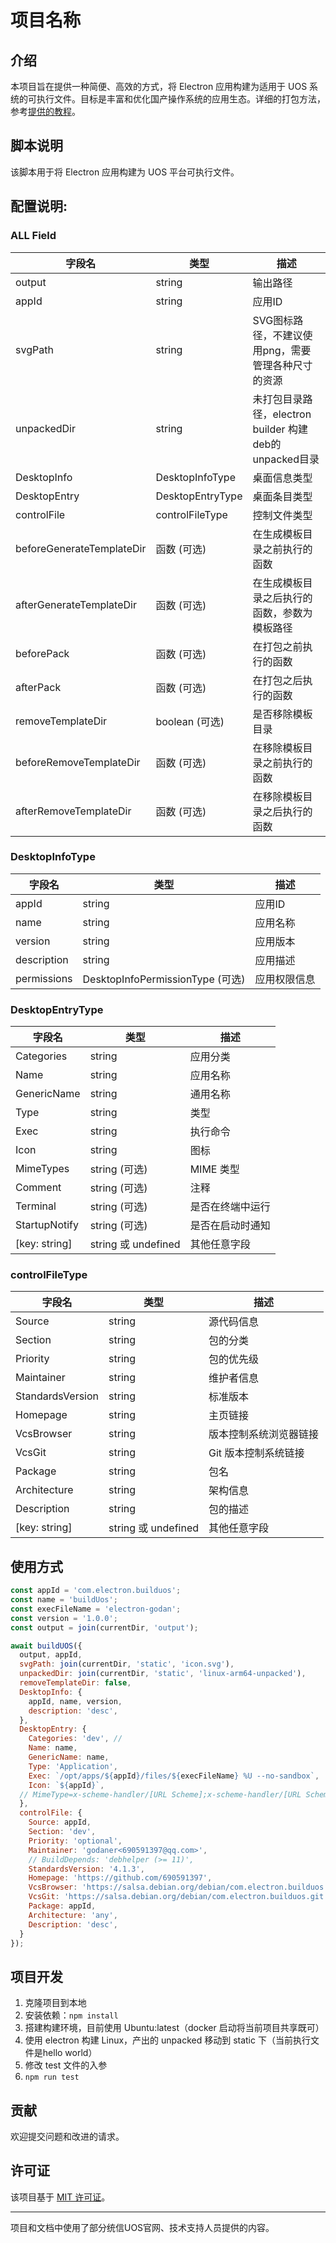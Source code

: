 # 项目名称

## 介绍

本项目旨在提供一种简便、高效的方式，将 Electron 应用构建为适用于 UOS 系统的可执行文件。目标是丰富和优化国产操作系统的应用生态。详细的打包方法，参考[提供的教程](https://github.com/hawkeye-xb/UOSBundleScript/blob/feature_optimize_function/%E5%A6%82%E4%BD%95%E6%9E%84%E5%BB%BA%E7%AC%A6%E5%90%88%E8%A6%81%E6%B1%82%E7%9A%84%20UOS%20%E8%BD%AF%E4%BB%B6%E5%AE%89%E8%A3%85%E5%8C%85.md)。

## 脚本说明

该脚本用于将 Electron 应用构建为 UOS 平台可执行文件。

## 配置说明:
### ALL Field
| 字段名 | 类型 | 描述 |
| ------ | ---- | ---- |
| output | string | 输出路径 |
| appId | string | 应用ID |
| svgPath | string | SVG图标路径，不建议使用png，需要管理各种尺寸的资源 |
| unpackedDir | string | 未打包目录路径，electron builder 构建deb的unpacked目录 |
| DesktopInfo | DesktopInfoType | 桌面信息类型 |
| DesktopEntry | DesktopEntryType | 桌面条目类型 |
| controlFile | controlFileType | 控制文件类型 |
| beforeGenerateTemplateDir | 函数 (可选) | 在生成模板目录之前执行的函数 |
| afterGenerateTemplateDir | 函数 (可选) | 在生成模板目录之后执行的函数，参数为模板路径 |
| beforePack | 函数 (可选) | 在打包之前执行的函数 |
| afterPack | 函数 (可选) | 在打包之后执行的函数 |
| removeTemplateDir | boolean (可选) | 是否移除模板目录 |
| beforeRemoveTemplateDir | 函数 (可选) | 在移除模板目录之前执行的函数 |
| afterRemoveTemplateDir | 函数 (可选) | 在移除模板目录之后执行的函数 |

### DesktopInfoType
| 字段名 | 类型 | 描述 |
| ------ | ---- | ---- |
| appId | string | 应用ID |
| name | string | 应用名称 |
| version | string | 应用版本 |
| description | string | 应用描述 |
| permissions | DesktopInfoPermissionType (可选) | 应用权限信息 |

### DesktopEntryType
| 字段名 | 类型 | 描述 |
| ------ | ---- | ---- |
| Categories | string | 应用分类 |
| Name | string | 应用名称 |
| GenericName | string | 通用名称 |
| Type | string | 类型 |
| Exec | string | 执行命令 |
| Icon | string | 图标 |
| MimeTypes | string (可选) | MIME 类型 |
| Comment | string (可选) | 注释 |
| Terminal | string (可选) | 是否在终端中运行 |
| StartupNotify | string (可选) | 是否在启动时通知 |
| [key: string] | string 或 undefined | 其他任意字段 |

### controlFileType
| 字段名 | 类型 | 描述 |
| ------ | ---- | ---- |
| Source | string | 源代码信息 |
| Section | string | 包的分类 |
| Priority | string | 包的优先级 |
| Maintainer | string | 维护者信息 |
| StandardsVersion | string | 标准版本 |
| Homepage | string | 主页链接 |
| VcsBrowser | string | 版本控制系统浏览器链接 |
| VcsGit | string | Git 版本控制系统链接 |
| Package | string | 包名 |
| Architecture | string | 架构信息 |
| Description | string | 包的描述 |
| [key: string] | string 或 undefined | 其他任意字段 |

## 使用方式
```js
const appId = 'com.electron.builduos';
const name = 'buildUos';
const execFileName = 'electron-godan';
const version = '1.0.0';
const output = join(currentDir, 'output');

await buildUOS({
  output, appId,
  svgPath: join(currentDir, 'static', 'icon.svg'),
  unpackedDir: join(currentDir, 'static', 'linux-arm64-unpacked'),
  removeTemplateDir: false,
  DesktopInfo: {
    appId, name, version,
    description: 'desc',
  },
  DesktopEntry: {
    Categories: 'dev', //
    Name: name,
    GenericName: name,
    Type: 'Application',
    Exec: `/opt/apps/${appId}/files/${execFileName} %U --no-sandbox`,
    Icon: `${appId}`,
  // MimeType=x-scheme-handler/[URL Scheme];x-scheme-handler/[URL Scheme];
  },
  controlFile: {
    Source: appId,
    Section: 'dev',
    Priority: 'optional',
    Maintainer: 'godaner<690591397@qq.com>',
    // BuildDepends: 'debhelper (>= 11)',
    StandardsVersion: '4.1.3',
    Homepage: 'https://github.com/690591397',
    VcsBrowser: 'https://salsa.debian.org/debian/com.electron.builduos',
    VcsGit: 'https://salsa.debian.org/debian/com.electron.builduos.git',
    Package: appId,
    Architecture: 'any',
    Description: 'desc',
  }
});

```

## 项目开发

1. 克隆项目到本地
1. 安装依赖：`npm install`
1. 搭建构建环境，目前使用 Ubuntu:latest（docker 启动将当前项目共享既可）
1. 使用 electron 构建 Linux，产出的 unpacked 移动到 static 下（当前执行文件是hello world）
1. 修改 test 文件的入参
1. `npm run test`


## 贡献

欢迎提交问题和改进的请求。


## 许可证

该项目基于 [MIT 许可证](LICENSE)。

---- 

项目和文档中使用了部分统信UOS官网、技术支持人员提供的内容。